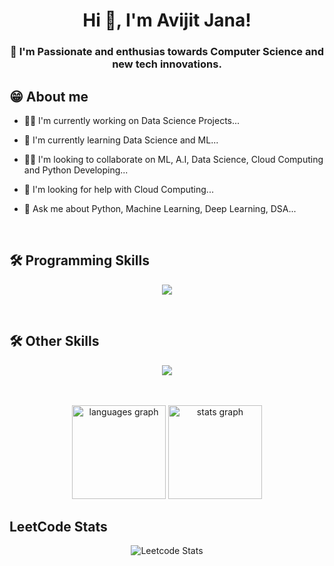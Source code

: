 <h1 align="center">Hi 👋, I'm Avijit Jana!</h1>

<h3 align="center"> 🚀 I'm Passionate and enthusias towards Computer Science and new tech innovations. </h3>

## 😁 About me
- 👩‍💻 I'm currently working on Data Science Projects...

- 🧠 I'm currently learning Data Science and ML...

- 👯‍♀️ I'm looking to collaborate on ML, A.I, Data Science, Cloud Computing and Python Developing...

- 🤔 I'm looking for help with Cloud Computing...

- 💬 Ask me about Python, Machine Learning, Deep Learning, DSA...
<br>

## 🛠 Programming Skills
<p align="center">
  <a href="https://skillicons.dev">
    <img src="https://skillicons.dev/icons?i=bash,c,cpp,css,md,php,html,java,mysql,opencv,py,pytorch,fortran" />
  </a>
</p>
<br>

## 🛠 Other Skills
<p align="center">
  <a href="https://skillicons.dev">
    <img src="https://skillicons.dev/icons?i=git,github,anaconda,aws,gcp,azure,tensorflow,bootstrap,discord,flutter,idea,ai,androidstudio,linux,powershell,pycharm,vscode" />
  </a>
</p>
<br>
<br>


<div align="center">
 
  <img src="https://github-readme-stats.vercel.app/api/top-langs?username=Avijit-Jana&locale=en&hide_title=false&layout=compact&card_width=320&langs_count=6&theme=dracula&hide_border=false&order=2" height="150" alt="languages graph"  />
  <img src="https://github-readme-stats.vercel.app/api?username=Avijit-Jana&hide_title=false&hide_rank=false&show_icons=true&include_all_commits=true&count_private=true&disable_animations=false&theme=dracula&locale=en&hide_border=false&order=1" height="150" alt="stats graph"  />
</div>

## LeetCode Stats

<p align="center">
  <img src="https://leetcard.jacoblin.cool/avijit3535?theme=unicorn&font=Roboto&ext=heatmap" alt="Leetcode Stats"/>
</p>
